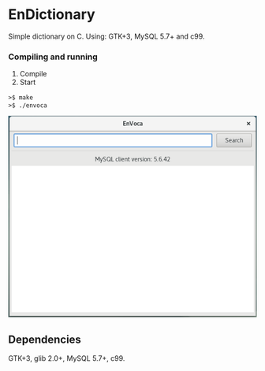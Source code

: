 # EnDictionary

Simple dictionary on C. Using: GTK+3, MySQL 5.7+ and c99.

### Compiling and running

1. Compile
2. Start

```
>$ make
>$ ./envoca

```
![](img/example.png)

## Dependencies

GTK+3, glib 2.0+, MySQL 5.7+, c99. 
